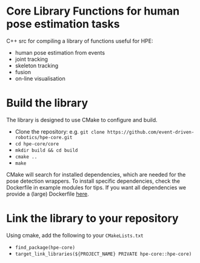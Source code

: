 # Core Library Functions for human pose estimation tasks

C++ src for compiling a library of functions useful for HPE:

* human pose estimation from events
* joint tracking
* skeleton tracking
* fusion
* on-line visualisation

# Build the library

The library is designed to use CMake to configure and build.

* Clone the repository: e.g. `git clone https://github.com/event-driven-robotics/hpe-core.git`
* `cd hpe-core/core`
* `mkdir build && cd build`
* `cmake ..`
* `make`

CMake will search for installed dependencies, which are needed for the pose detection wrappers. To install specific dependencies, check the Dockerfile in example modules for tips. If you want all dependencies we provide a (large) Dockerfile [here](todo).

# Link the library to your repository

Using cmake, add the following to your `CMakeLists.txt`

*  `find_package(hpe-core)`
*  `target_link_libraries(${PROJECT_NAME} PRIVATE hpe-core::hpe-core)`



